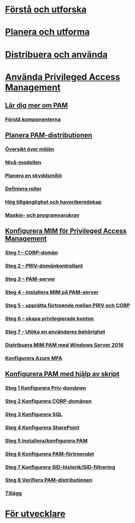 # [Förstå och utforska](/microsoft-identity-manager/understand-explore/microsoft-identity-manager-2016)
# [Planera och utforma](/microsoft-identity-manager/plan-design/microsoft-identity-manager-2016-supported-platforms)
# [Distribuera och använda](/microsoft-identity-manager/deploy-use/microsoft-identity-manager-deploy)
# [Använda Privileged Access Management](privileged-identity-management-for-active-directory-domain-services.md)
## [Lär dig mer om PAM](privileged-identity-management-for-active-directory-domain-services.md)
### [Förstå komponenterna](principles-of-operation.md)
## [Planera PAM-distributionen](environment-overview.md)
### [Översikt över miljön](environment-overview.md)
### [Nivå-modellen](tier-model-for-partitioning-administrative-privileges.md)
### [Planera en skyddsmiljö](planning-bastion-environment.md)
### [Definiera roller](defining-roles-for-pam.md)
### [Hög tillgänglighet och haveriberedskap](high-availability-disaster-recovery-considerations-bastion-environment.md)
### [Maskin- och programvarukrav](hardware-software-requirements.md)
## [Konfigurera MIM för Privileged Access Management](configuring-mim-environment-for-pam.md)
### [Steg 1 – CORP-domän](step-1-prepare-corp-domain.md)
### [Steg 2 – PRIV-domänkontrollant](step-2-prepare-priv-domain-controller.md)
### [Steg 3 – PAM-server](step-3-prepare-pam-server.md)
### [Steg 4 – installera MIM på PAM-server](step-4-install-mim-components-on-pam-server.md)
### [Steg 5 – upprätta förtroende mellan PRIV och CORP](step-5-establish-trust-between-priv-corp-forests.md)
### [Steg 6 – skapa privilegierade konton](step-6-transition-group-to-pam.md)
### [Steg 7 – Utöka en användares behörighet](step-7-elevate-user-access.md)
### [Distribuera MIM PAM med Windows Server 2016](deploy-pam-with-windows-server-2016.md)
### [Konfigurera Azure MFA](use-azure-mfa-for-activation.md)
## [Konfigurera PAM med hjälp av skript](sp1-pam-configure-using-scripts.md)
### [Steg 1 Konfigurera Priv-domänen](sp1-step1-configuring-priv-domain.md)
### [Steg 2 Konfigurera CORP-domänen](sp1-step2-configuring-corp-domain.md)
### [Steg 3 Konfigurera SQL](sp1-step3-installing-configuring-sql.md)
### [Steg 4 Konfigurera SharePoint](sp1-step4-configuring-sharepoint.md)
### [Steg 5 Installera/konfigurera PAM](sp1-step5-configuring-pam.md)
### [Steg 6 Konfigurera PAM-förtroendet](sp1-step6-setup-pam-trust.md)
### [Steg 7 Konfigurera SID-historik/SID-filtrering](sp1-step7-setup-sidhistory-sidfiltering.md)
### [Steg 8 Verifiera PAM-distributionen](sp1-step8-pam-deployment-verification.md)
### [Tillägg](sp1-pam-deployment-addendum.md)
# [För utvecklare](/microsoft-identity-manager/reference/microsoft-identity-manager-2016-developer-reference)


<!--HONumber=Feb17_HO3-->


